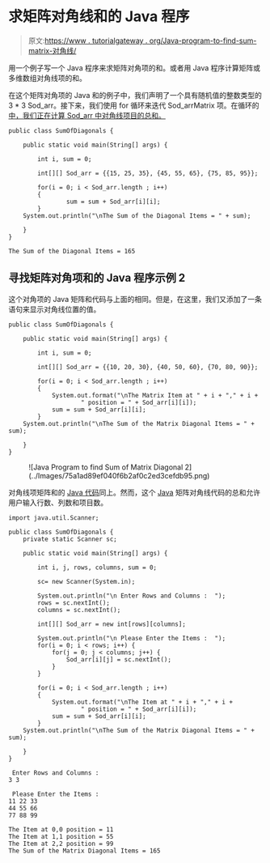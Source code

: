 # 求矩阵对角线和的 Java 程序

> 原文:[https://www . tutorialgateway . org/Java-program-to-find-sum-matrix-对角线/](https://www.tutorialgateway.org/java-program-to-find-sum-of-matrix-diagonal/)

用一个例子写一个 Java 程序来求矩阵对角项的和。或者用 Java 程序计算矩阵或多维数组对角线项的和。

在这个矩阵对角项的 Java 和的例子中，我们声明了一个具有随机值的整数类型的 3 * 3 Sod_arr。接下来，我们使用 for 循环来迭代 Sod_arrMatrix 项。在循环的[中，我们正在计算 Sod_arr 中对角线项目的总和。](https://www.tutorialgateway.org/java-for-loop/)

```
public class SumOfDiagonals {

	public static void main(String[] args) {

		int i, sum = 0;	

		int[][] Sod_arr = {{15, 25, 35}, {45, 55, 65}, {75, 85, 95}};

		for(i = 0; i < Sod_arr.length ; i++)
		{
				sum = sum + Sod_arr[i][i];
		}
	System.out.println("\nThe Sum of the Diagonal Items = " + sum);

	}
}
```

```
The Sum of the Diagonal Items = 165
```

## 寻找矩阵对角项和的 Java 程序示例 2

这个对角项的 Java 矩阵和代码与上面的相同。但是，在这里，我们又添加了一条语句来显示对角线位置的值。

```
public class SumOfDiagonals {

	public static void main(String[] args) {

		int i, sum = 0;	

		int[][] Sod_arr = {{10, 20, 30}, {40, 50, 60}, {70, 80, 90}};

		for(i = 0; i < Sod_arr.length ; i++)
		{
			System.out.format("\nThe Matrix Item at " + i + "," + i +
					" position = " + Sod_arr[i][i]);
			sum = sum + Sod_arr[i][i];
		}
	System.out.println("\nThe Sum of the Matrix Diagonal Items = " + sum);

	}
}
```

<figure class="wp-block-image size-large">![Java Program to find Sum of Matrix Diagonal 2](../Images/75a1ad89ef040f6b2af0c2ed3cefdb95.png)</figure>

对角线项矩阵和的 [Java 代码](https://www.tutorialgateway.org/learn-java-programs/)同上。然而，这个 [Java](https://www.tutorialgateway.org/java-tutorial/) 矩阵对角线代码的总和允许用户输入行数、列数和项目数。

```
import java.util.Scanner;

public class SumOfDiagonals {
	private static Scanner sc;

	public static void main(String[] args) {

		int i, j, rows, columns, sum = 0;

		sc= new Scanner(System.in);

		System.out.println("\n Enter Rows and Columns :  ");
		rows = sc.nextInt();
		columns = sc.nextInt();

		int[][] Sod_arr = new int[rows][columns];

		System.out.println("\n Please Enter the Items :  ");
		for(i = 0; i < rows; i++) {
			for(j = 0; j < columns; j++) {
				Sod_arr[i][j] = sc.nextInt();
			}		
		}

		for(i = 0; i < Sod_arr.length ; i++)
		{
			System.out.format("\nThe Item at " + i + "," + i +
					" position = " + Sod_arr[i][i]);
			sum = sum + Sod_arr[i][i];
		}
	System.out.println("\nThe Sum of the Matrix Diagonal Items = " + sum);

	}
}
```

```
 Enter Rows and Columns :  
3 3

 Please Enter the Items :  
11 22 33
44 55 66
77 88 99

The Item at 0,0 position = 11
The Item at 1,1 position = 55
The Item at 2,2 position = 99
The Sum of the Matrix Diagonal Items = 165
```